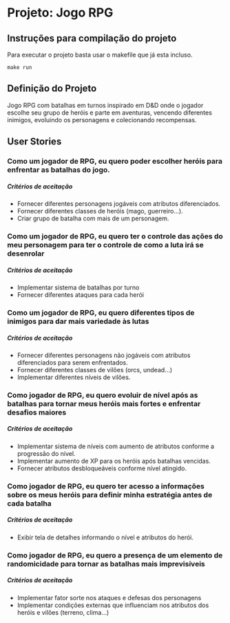 # Projeto: Jogo RPG
## Instruções para compilação do projeto
Para executar o projeto basta usar o makefile que já esta incluso.
```
make run
```

## Definição do Projeto
Jogo RPG com batalhas em turnos inspirado em D&D onde o jogador escolhe seu grupo de heróis e parte em aventuras, vencendo diferentes inimigos, evoluindo os personagens e colecionando recompensas.

## User Stories
### Como um jogador de RPG, eu quero poder escolher heróis para enfrentar as batalhas do jogo.

##### Critérios de aceitação
- Fornecer diferentes personagens jogáveis com atributos diferenciados.
- Fornecer diferentes classes de heróis (mago, guerreiro...).
- Criar grupo de batalha com mais de um personagem.

### Como um jogador de RPG, eu quero ter o controle das ações do meu personagem para ter o controle de como a luta irá se desenrolar

##### Critérios de aceitação
- Implementar sistema de batalhas por turno
- Fornecer diferentes ataques para cada herói

### Como um jogador de RPG, eu quero diferentes tipos de inimigos para dar mais variedade às lutas

##### Critérios de aceitação
- Fornecer diferentes personagens não jogáveis com atributos diferenciados para serem enfrentados.
- Fornecer diferentes classes de vilôes (orcs, undead...)
- Implementar diferentes níveis de vilôes.

### Como jogador de RPG, eu quero evoluir de nível após as batalhas para tornar meus heróis mais fortes e enfrentar desafios maiores

##### Critérios de aceitação
- Implementar sistema de níveis com aumento de atributos conforme a progressão do nível.
- Implementar aumento de XP para os heróis após batalhas vencidas.
- Fornecer atributos desbloqueáveis conforme nível atingido.

### Como jogador de RPG, eu quero ter acesso a informações sobre os meus heróis para definir minha estratégia antes de cada batalha

##### Critérios de aceitação
- Exibir tela de detalhes informando o nível e atributos do herói.

### Como jogador de RPG, eu quero a presença de um elemento de randomicidade para tornar as batalhas mais imprevisíveis

##### Critérios de aceitação
- Implementar fator sorte nos ataques e defesas dos personagens
- Implementar condições externas que influenciam nos atributos dos heróis e vilôes (terreno, clima...)

